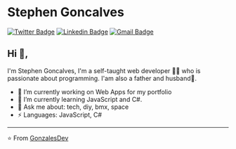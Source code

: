 # Stephen Goncalves
[![Twitter Badge](https://img.shields.io/badge/-@stephengoncalves-1ca0f1?style=flat-square&labelColor=1ca0f1&logo=twitter&logoColor=white&link=https://twitter.com/stepgoncalves)](https://twitter.com/stepgoncalves) [![Linkedin Badge](https://img.shields.io/badge/-stephengoncalves-blue?style=flat-square&logo=Linkedin&logoColor=white&link=https://www.linkedin.com/in/stephenwillians/)](https://www.linkedin.com/in/stephenwillians/) [![Gmail Badge](https://img.shields.io/badge/-stiefo.o@gmail.com-c14438?style=flat-square&logo=Gmail&logoColor=white&link=mailto:stiefo.o@gmail.com)](mailto:stiefo.o@gmail.com)

## Hi 👋, 
I'm Stephen Goncalves, I'm a self-taught web developer 👨‍💻 who is passionate about programming. I'am also a father and husband🤟. 

- 🔭 I’m currently working on Web Apps for my portfolio
- 🌱 I’m currently learning JavaScript and C#.
- 💬 Ask me about: tech, diy, bmx, space
-  ⚡ Languages: JavaScript, C#

---
⭐️ From [GonzalesDev](https://github.com/stgonzales)
